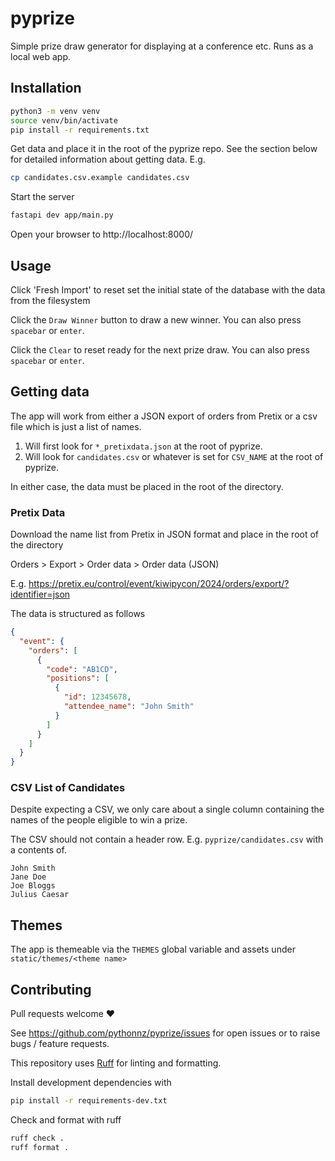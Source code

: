 # pyprize

Simple prize draw generator for displaying at a conference etc. Runs as a local web app.

## Installation

```bash
python3 -m venv venv
source venv/bin/activate
pip install -r requirements.txt
```

Get data and place it in the root of the pyprize repo. See the section below for detailed information about getting data. E.g.

```bash
cp candidates.csv.example candidates.csv
```

Start the server

```bash
fastapi dev app/main.py
```

Open your browser to http://localhost:8000/

## Usage

Click 'Fresh Import' to reset set the initial state of the database with the data from the filesystem

Click the `Draw Winner` button to draw a new winner. You can also press `spacebar` or `enter`.

Click the `Clear` to reset ready for the next prize draw. You can also press `spacebar` or `enter`.

## Getting data

The app will work from either a JSON export of orders from Pretix or a csv file which is just a list of names.

 1. Will first look for `*_pretixdata.json` at the root of pyprize.
 2. Will look for `candidates.csv` or whatever is set for `CSV_NAME` at the root of pyprize.

In either case, the data must be placed in the root of the directory.

### Pretix Data

Download the name list from Pretix in JSON format and place in the root of the directory

Orders > Export > Order data > Order data (JSON)

E.g. https://pretix.eu/control/event/kiwipycon/2024/orders/export/?identifier=json

The data is structured as follows

```json
{
  "event": {
    "orders": [
      {
        "code": "AB1CD",
        "positions": [
          {
            "id": 12345678,
            "attendee_name": "John Smith"
          }
        ]
      }
    ]
  }
}
```

### CSV List of Candidates

Despite expecting a CSV, we only care about a single column containing the names of the people eligible to win a prize.

The CSV should not contain a header row. E.g. `pyprize/candidates.csv` with a contents of.

```
John Smith
Jane Doe
Joe Bloggs
Julius Caesar
```

## Themes

The app is themeable via the `THEMES` global variable and assets under `static/themes/<theme name>`

## Contributing

Pull requests welcome ❤️

See https://github.com/pythonnz/pyprize/issues for open issues or to raise bugs / feature requests.

This repository uses [Ruff](https://docs.astral.sh/ruff/) for linting and formatting.

Install development dependencies with

```bash
pip install -r requirements-dev.txt
```

Check and format with ruff

```bash
ruff check .
ruff format .
```
